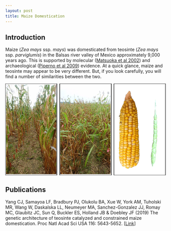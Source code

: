 ```yaml
---
layout: post
title: Maize Domestication
---
```


## Introduction
Maize (*Zea mays* ssp. *mays*) was domesticated from teosinte (*Zea mays* ssp. *parviglumis*) in the Balsas river valley of Mexico approximately 9,000 years ago. This is supported by molecular ([Matsuoka et al 2002](https://doi.org/10.1073/pnas.052125199)) and archaeological ([Piperno et al 2009](https://doi.org/10.1073/pnas.0812525106)) evidence. At a quick glance, maize and teosinte may appear to be very different. But, if you look carefully, you will find a number of similarities between the two.  

<img src="https://raw.githubusercontent.com/cjyang-work/cjyang-work.github.io/master/images/domestication1.png" width="900"/>

## Publications
Yang CJ, Samayoa LF, Bradbury PJ, Olukolu BA, Xue W, York AM, Tuholski MR, Wang W, Daskalska LL, Neumeyer MA, Sanchez-Gonzalez JJ, Romay MC, Glaubitz JC, Sun Q, Buckler ES, Holland JB & Doebley JF (2019) The genetic architecture of teosinte catalyzed and constrained maize domestication. Proc Natl Acad Sci USA 116: 5643-5652. [[Link](https://doi.org/10.1073/pnas.1820997116)]  
